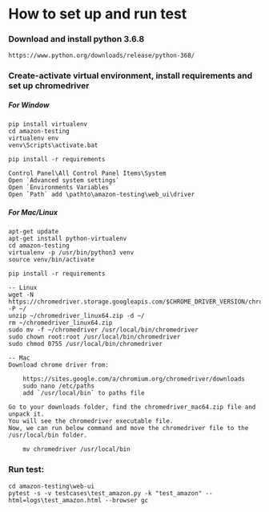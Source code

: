 # How to set up and run test

### Download and install python 3.6.8
    https://www.python.org/downloads/release/python-368/
    
### Create-activate virtual environment, install requirements and set up chromedriver
##### For Window
    pip install virtualenv
    cd amazon-testing
    virtualenv env
    venv\Scripts\activate.bat
    
```
pip install -r requirements
```
```
Control Panel\All Control Panel Items\System
Open `Advanced system settings`
Open `Environments Variables`
Open `Path` add \pathto\amazon-testing\web_ui\driver
```

##### For Mac/Linux
    apt-get update
    apt-get install python-virtualenv
    cd amazon-testing
    virtualenv -p /usr/bin/python3 venv
    source venv/bin/activate
```
pip install -r requirements
```

```
-- Linux
wget -N https://chromedriver.storage.googleapis.com/$CHROME_DRIVER_VERSION/chromedriver_linux64.zip -P ~/
unzip ~/chromedriver_linux64.zip -d ~/
rm ~/chromedriver_linux64.zip
sudo mv -f ~/chromedriver /usr/local/bin/chromedriver
sudo chown root:root /usr/local/bin/chromedriver
sudo chmod 0755 /usr/local/bin/chromedriver

-- Mac
Download chrome driver from:

    https://sites.google.com/a/chromium.org/chromedriver/downloads
    sudo nano /etc/paths
    add `/usr/local/bin` to paths file

Go to your downloads folder, find the chromedriver_mac64.zip file and unpack it.
You will see the chromedriver executable file.
Now, we can run below command and move the chromedriver file to the /usr/local/bin folder.

    mv chromedriver /usr/local/bin
```
### Run test:
```
cd amazon-testing\web-ui
pytest -s -v testcases\test_amazon.py -k "test_amazon" --html=logs\test_amazon.html --browser gc
```
